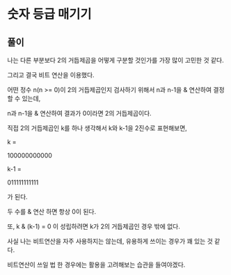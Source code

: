 # 숫자 등급 매기기

## 풀이

나는 다른 부분보다 2의 거듭제곱을 어떻게 구분할 것인가를 가장 많이 고민한 것 같다.

그리고 결국 비트 연산을 이용했다.

어떤 정수 n(n >= 0)이 2의 거듭제곱인지 검사하기 위해서 n과 n-1을 & 연산하여 결정할 수 있는데,

n과 n-1을 & 연산하여 결과가 0이라면 2의 거듭제곱이다.

직접 2의 거듭제곱인 k를 하나 생각해서 k와 k-1을 2진수로 표현해보면,

k =

100000000000 

k-1 =

011111111111

가 된다.

두 수를 & 연산 하면 항상 0이 된다.
 
또, k & (k-1) = 0 이 성립하려면 k가 2의 거듭제곱인 경우 밖에 없다.

사실 나는 비트연산을 자주 사용하지는 않는데, 유용하게 쓰이는 경우가 꽤 있는 것 같다.
 
비트연산이 쓰일 법 한 경우에는 활용을 고려해보는 습관을 들여야겠다.